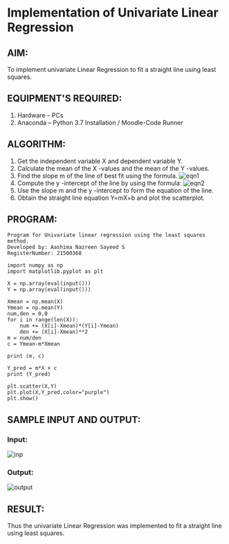# Implementation of Univariate Linear Regression
## AIM:
To implement univariate Linear Regression to fit a straight line using least squares.

## EQUIPMENT'S REQUIRED:
1.	Hardware – PCs
2.	Anaconda – Python 3.7 Installation / Moodle-Code Runner

## ALGORITHM:
1.	Get the independent variable X and dependent variable Y.
2.	Calculate the mean of the X -values and the mean of the Y -values.
3.	Find the slope m of the line of best fit using the formula.
 ![eqn1](./eq1.jpg)
4.	Compute the y -intercept of the line by using the formula:
![eqn2](./eq2.jpg)  
5.	Use the slope m and the y -intercept to form the equation of the line.
6.	Obtain the straight line equation Y=mX+b and plot the scatterplot.

## PROGRAM:
```
Program for Univariate linear regression using the least squares method.
Developed by: Aashima Nazreen Sayeed S
RegisterNumber: 21500368

import numpy as np
import matplotlib.pyplot as plt

X = np.array(eval(input()))
Y = np.array(eval(input()))

Xmean = np.mean(X)
Ymean = np.mean(Y)
num,den = 0,0
for i in range(len(X)):
    num += (X[i]-Xmean)*(Y[i]-Ymean)
    den += (X[i]-Xmean)**2
m = num/den
c = Ymean-m*Xmean
    
print (m, c)

Y_pred = m*X + c
print (Y_pred)

plt.scatter(X,Y)
plt.plot(X,Y_pred,color="purple")
plt.show()
```
## SAMPLE INPUT AND OUTPUT:

### Input:
![inp](./input.jpg)

### Output:
![output](./output.png)

## RESULT:
Thus the univariate Linear Regression was implemented to fit a straight line using least squares.
